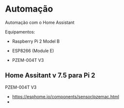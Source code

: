 # Automação
Automação com o Home Assistant

Equipamentos:
   - Raspberry Pi 2 Model B

   - ESP8266 (Module E)

   - PZEM-004T V3

Home Assitant v 7.5 para Pi 2
   - 



PZEM-004T V3
   - https://esphome.io/components/sensor/pzemac.html
   - 
